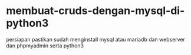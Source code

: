 # membuat-cruds-dengan-mysql-di-python3
persiapan pastikan sudah menginstall mysql atau mariadb dan webserver dan phpmyadmin serta python3
